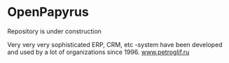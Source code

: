 # OpenPapyrus
Repository is under construction

Very very very sophisticated ERP, CRM, etc -system have been developed and used by a lot of organizations since 1996.
www.petroglif.ru
